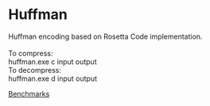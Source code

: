 # Huffman
Huffman encoding based on Rosetta Code implementation.<br>
<br>
To compress:<br>
huffman.exe c input output<br>
To decompress:<br>
huffman.exe d input output<br>

[Benchmarks](https://sheet.zohopublic.com/sheet/published/i5jwtddd8d29b4ef94fce93450ee6ab9178e5)
